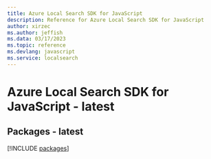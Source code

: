 ```yaml
---
title: Azure Local Search SDK for JavaScript
description: Reference for Azure Local Search SDK for JavaScript
author: xirzec
ms.author: jeffish
ms.data: 03/17/2023
ms.topic: reference
ms.devlang: javascript
ms.service: localsearch
---
```

# Azure Local Search SDK for JavaScript - latest
## Packages - latest
[!INCLUDE [packages](local-search-index.md)]